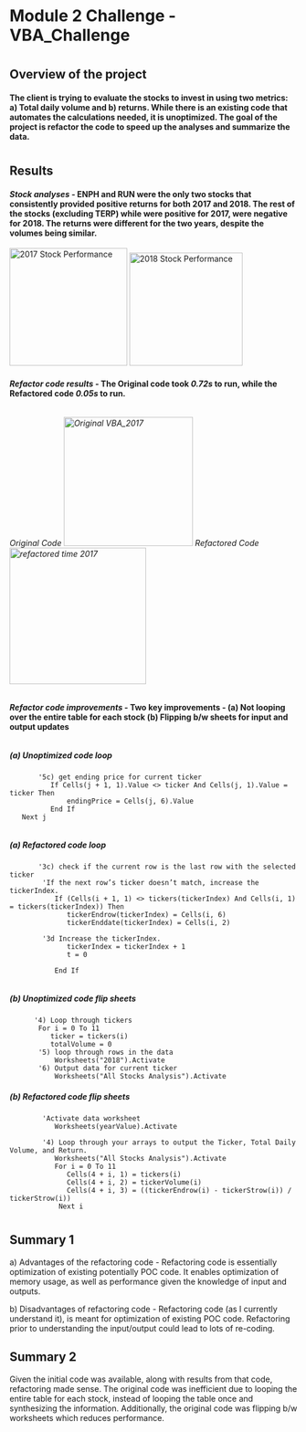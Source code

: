 # Module 2 Challenge - VBA_Challenge 
#
## Overview of the project
#### The client is trying to evaluate the stocks to invest in using two metrics: a) Total daily volume and b) returns. While there is an existing code that automates the calculations needed, it is unoptimized. The goal of the project is refactor the code to speed up the analyses and summarize the data.
#
## Results
#### *Stock analyses* - ENPH and RUN were the only two stocks that consistently provided positive returns for both 2017 and 2018. The rest of the stocks (excluding TERP) while were positive for 2017, were negative for 2018. The returns were different for the two years, despite the volumes being similar.

<img width="206" alt="2017 Stock Performance" src="https://user-images.githubusercontent.com/89116627/131235560-40e68d7a-a23c-494a-ad2f-9b5ca6a915a4.PNG"> <img width="198" alt="2018 Stock Performance" src="https://user-images.githubusercontent.com/89116627/131235577-6bec093d-cb32-4af6-b826-64653a32c0aa.PNG">


#### *Refactor code results* - The Original code took *0.72s* to run, while the Refactored code *0.05s* to run. 
######
###### Original Code <img width="226" alt="Original VBA_2017" src="https://user-images.githubusercontent.com/89116627/131235630-94d32045-84ff-401e-a371-7a8eb5cf989c.PNG"> Refactored Code <img width="239" alt="refactored time 2017" src="https://user-images.githubusercontent.com/89116627/131235634-5fd38289-31d3-4701-acbb-a140d2f637f7.PNG">
######
#### *Refactor code improvements* - Two key improvements - (a) Not looping over the entire table for each stock (b) Flipping b/w sheets for input and output updates
######
##### (a) Unoptimized code loop 

           '5c) get ending price for current ticker
              If Cells(j + 1, 1).Value <> ticker And Cells(j, 1).Value = ticker Then
                  endingPrice = Cells(j, 6).Value
              End If
       Next j
######
##### (a) Refactored code loop

           '3c) check if the current row is the last row with the selected ticker
            'If the next row’s ticker doesn’t match, increase the tickerIndex.
               If (Cells(i + 1, 1) <> tickers(tickerIndex) And Cells(i, 1) = tickers(tickerIndex)) Then
                  tickerEndrow(tickerIndex) = Cells(i, 6)
                  tickerEnddate(tickerIndex) = Cells(i, 2)

            '3d Increase the tickerIndex.
                  tickerIndex = tickerIndex + 1
                  t = 0
            
               End If
######
##### (b) Unoptimized code flip sheets 

          '4) Loop through tickers
           For i = 0 To 11
              ticker = tickers(i)
              totalVolume = 0
           '5) loop through rows in the data
               Worksheets("2018").Activate
           '6) Output data for current ticker
               Worksheets("All Stocks Analysis").Activate 
##### (b) Refactored code flip sheets

            'Activate data worksheet
               Worksheets(yearValue).Activate
               
            '4) Loop through your arrays to output the Ticker, Total Daily Volume, and Return.
               Worksheets("All Stocks Analysis").Activate
               For i = 0 To 11
                  Cells(4 + i, 1) = tickers(i)
                  Cells(4 + i, 2) = tickerVolume(i)
                  Cells(4 + i, 3) = ((tickerEndrow(i) - tickerStrow(i)) / tickerStrow(i))
                Next i

#
## Summary 1
a) Advantages of the refactoring code - Refactoring code is essentially optimization of existing potentially POC code. It enables optimization of memory usage, as well as performance given the knowledge of input and outputs.

b) Disadvantages of refactoring code - Refactoring code (as I currently understand it), is meant for optimization of existing POC code. Refactoring prior to understanding the input/output could lead to lots of re-coding.
## Summary 2
Given the initial code was available, along with results from that code, refactoring made sense. The original code was inefficient due to looping the entire table for each stock, instead of looping the table once and synthesizing the information. Additionally, the original code was flipping b/w worksheets which reduces performance.


   
